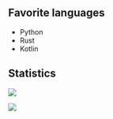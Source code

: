 ## Favorite languages

- Python
- Rust
- Kotlin

## Statistics

<img
  align="center"
  src="https://github-readme-stats.vercel.app/api?username=Forbidden-A&show_icons=true&theme=radical"
/>

<img
  align="center"
  src="https://github-readme-stats.vercel.app/api/top-langs/?username=Forbidden-A&show_icons=true&theme=radical"
/>
